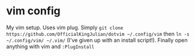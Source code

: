 # vim config

My vim setup. Uses vim plug. Simply `git clone
https://github.com/OfficialKingJulian/dotvim
~/.config/vim` then `ln -s ~/.config/vim/ ~/.vim/`
(I've given up with an install script!). Finally
open anything with vim and `:PlugInstall`
